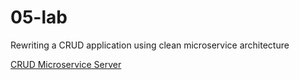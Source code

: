 # 05-lab
Rewriting a CRUD application using clean microservice architecture

[CRUD Microservice Server](https://github.com/cisc3160-PL/crud-server)
